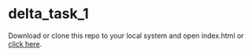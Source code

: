# delta_task_1
Download or clone this repo to your local system and open index.html or [click here](https://priyanshudangi.github.io/delta_task_1/).
